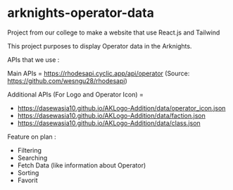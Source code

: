 # arknights-operator-data

Project from our college to make a website that use React.js and Tailwind

This project purposes to display Operator data in the Arknights.

APIs that we use :

Main APIs = https://rhodesapi.cyclic.app/api/operator (Source: https://github.com/wesngu28/rhodesapi)

Additional APIs (For Logo and Operator Icon) = 
- https://dasewasia10.github.io/AKLogo-Addition/data/operator_icon.json
- https://dasewasia10.github.io/AKLogo-Addition/data/faction.json
- https://dasewasia10.github.io/AKLogo-Addition/data/class.json

Feature on plan :
- Filtering
- Searching
- Fetch Data (like information about Operator)
- Sorting
- Favorit